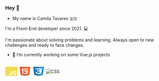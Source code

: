 
### Hey 👋


- My name is Camila Tavares 🇧🇷

I'm a Front-End developer since 2021. 💻

I'm passionate about solving problems and learning. Always open to new challenges and ready to face changes.

- 🔭 I’m currently working on some Vue.js projects

<div style="display: inline_block"><br>
  <img align="center" alt="Js" height="30" width="40" src="https://raw.githubusercontent.com/devicons/devicon/master/icons/javascript/javascript-plain.svg">
  <img align="center" alt="HTML" height="30" width="40" src="https://raw.githubusercontent.com/devicons/devicon/master/icons/html5/html5-original.svg">
  <img align="center" alt="CSS" height="30" width="40" src="https://raw.githubusercontent.com/devicons/devicon/master/icons/css3/css3-original.svg">
  <img align="center" alt="CSS" height="30" width="40" src="https://seeklogo.com/images/V/vuejs-logo-17D586B587-seeklogo.com.png">
</div>

